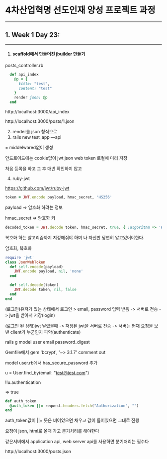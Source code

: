 # 4차산업혁명 선도인재 양성 프로젝트 과정

---
## 1. Week 1 Day 23:   

***



1. #### scaffold에서 만들어진 jbuilder 만들기

posts_controller.rb

```ruby
  def api_index
    @p = {
      title: "test",
      content: "test"
    }
    render json: @p
  end
```

http://localhost:3000/api_index

http://localhost:3000/posts/1.json



2. render를 json 형식으로
3. rails new test_app —api

= middelwared없이 생성

안드로이드에는 cookie없이 jwt json web token 로컬에 미리 저장

처음 등록을 하고 그 후 매번 확인하지 않고

4. ruby-jwt

https://github.com/jwt/ruby-jwt



```ruby
token = JWT.encode payload, hmac_secret, 'HS256'
```

payload => 암호화 하려는 정보

hmac_secret => 암호화 키



```ruby
decoded_token = JWT.decode token, hmac_secret, true, { :algorithm => 'HS256' }
```

복호화 하는 알고리즘까지 지정해줘야 하며 나 자신만 당연히 알고있어야한다.



암호화, 복호화

```ruby
require 'jwt'
class JsonWebToken
  def self.encode(payload)
    JWT.encode payload, nil, 'none'
  end

  def self.decode(token)
    JWT.decode token, nil, false
  end
end
```



(로그인)유저가 있는 상태에서 로그인 > email, password 입력 받음 -> 서버로 전송 -> jwt을 받아서 저장(login)

(로그인 된 상태)jwt 날렸을때 -> 저장된 jwt을 서버로 전송 -> 서버는 현재 요청을 보낸 client가 누군인지 파악(authenticate)



rails g model user email password_digest

Gemfile에서 gem 'bcrypt', '~> 3.1.7' comment out

model user.rb에서 has_secure_password 추가

u = User.find_by(email: "test@test.com")

!!u.authentication

=> true



```ruby
def auth_token
  @auth_token ||= request.headers.fetch("Authorization", "")
end
```

auth_token값이 ||= 뜻은 비어있으면 채우고 값이 들어있으면 그대로 진행



요청이 json, html로 올때 가고 분기처리를 해야한다

같은서버에서 application api, web server api를 사용하면 분기처리는 필수다

http://localhost:3000/posts.json
